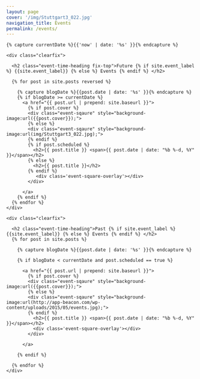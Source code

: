 ```yaml
---
layout: page
cover: '/img/Stuttgart3_022.jpg'
navigation_title: Events
permalink: /events/
---
```



<div class="home">

    {% capture currentDate %}{{'now' | date: '%s' }}{% endcapture %}

    <div class="clearfix">

      <h2 class="event-time-heading fix-top">Future {% if site.event_label %} {{site.event_label}} {% else %} Events {% endif %} </h2>

      {% for post in site.posts reversed %}

        {% capture blogDate %}{{post.date | date: '%s' }}{% endcapture %}
        {% if blogDate >= currentDate %}
          <a href="{{ post.url | prepend: site.baseurl }}">
            {% if post.cover %}
            <div class="event-sqaure" style="background-image:url({{post.cover}});">
            {% else %}
            <div class="event-sqaure" style="background-image:url(img/Stuttgart3_022.jpg);">
            {% endif %}
            {% if post.scheduled %}
              <h2>{{ post.title }} <span>{{ post.date | date: "%b %-d, %Y" }}</span></h2>
            {% else %}
              <h2>{{ post.title }}</h2>
            {% endif %}
               <div class='event-square-overlay'></div>
            </div>

          </a>
        {% endif %}
      {% endfor %}
    </div>

    <div class="clearfix">

      <h2 class="event-time-heading">Past {% if site.event_label %} {{site.event_label}} {% else %} Events {% endif %} </h2>
      {% for post in site.posts %}

        {% capture blogDate %}{{post.date | date: '%s' }}{% endcapture %}

        {% if blogDate < currentDate and post.scheduled == true %}

          <a href="{{ post.url | prepend: site.baseurl }}">
            {% if post.cover %}
            <div class="event-sqaure" style="background-image:url({{post.cover}});">
            {% else %}
            <div class="event-sqaure" style="background-image:url(http://app-beacon.com/wp-content/uploads/2015/05/events.jpg);">
            {% endif %}
              <h2>{{ post.title }} <span>{{ post.date | date: "%b %-d, %Y" }}</span></h2>
              <div class='event-square-overlay'></div>
            </div>

          </a>

        {% endif %}

      {% endfor %}
    </div>

</div>
